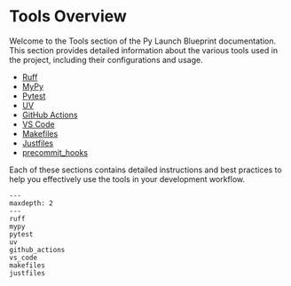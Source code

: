 <!--
Copyright (c) 2025, Steve Morin

Permission is hereby granted, free of charge, to any person obtaining a copy of this software and associated documentation files (the "Software"), to deal in the Software without restriction, including without limitation the rights to use, copy, modify, merge, publish, distribute, sublicense, and/or sell copies of the Software, and to permit persons to whom the Software is furnished to do so, subject to the following conditions:

The above copyright notice and this permission notice shall be included in all copies or substantial portions of the Software.

THE SOFTWARE IS PROVIDED "AS IS", WITHOUT WARRANTY OF ANY KIND, EXPRESS OR IMPLIED, INCLUDING BUT NOT LIMITED TO THE WARRANTIES OF MERCHANTABILITY, FITNESS FOR A PARTICULAR PURPOSE AND NONINFRINGEMENT. IN NO EVENT SHALL THE AUTHORS OR COPYRIGHT HOLDERS BE LIABLE FOR ANY CLAIM, DAMAGES OR OTHER LIABILITY, WHETHER IN AN ACTION OF CONTRACT, TORT OR OTHERWISE, ARISING FROM, OUT OF OR IN CONNECTION WITH THE SOFTWARE OR THE USE OR OTHER DEALINGS IN THE SOFTWARE.
-->
# Tools Overview

Welcome to the Tools section of the Py Launch Blueprint documentation. This section provides detailed information about the various tools used in the project, including their configurations and usage.

<!-- ## Table of Contents -->

- [Ruff](ruff.md)
- [MyPy](mypy.md)
- [Pytest](pytest.md)
- [UV](uv.md)
- [GitHub Actions](github_actions.md)
- [VS Code](vs_code.md)
- [Makefiles](makefiles.md)
- [Justfiles](justfiles.md)
- [precommit_hooks](precommit_hooks.md)

Each of these sections contains detailed instructions and best practices to help you effectively use the tools in your development workflow.

```{toctree}
---
maxdepth: 2
---
ruff
mypy
pytest
uv
github_actions
vs_code
makefiles
justfiles

```
